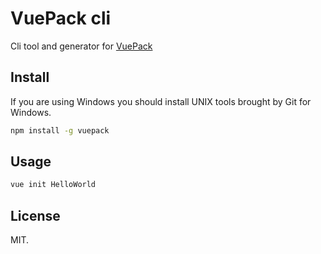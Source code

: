 # VuePack cli

Cli tool and generator for [VuePack](https://github.com/egoist/vuepack)

## Install

If you are using Windows you should install UNIX tools brought by Git for Windows.

```bash
npm install -g vuepack
```

## Usage

```bash
vue init HelloWorld
```

## License

MIT.
